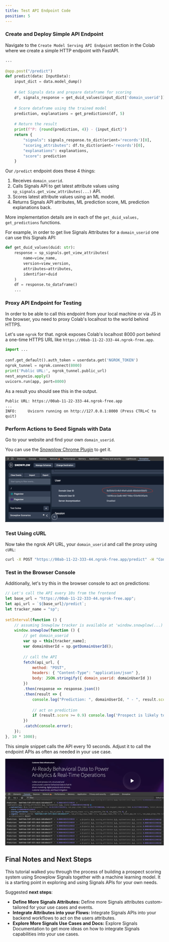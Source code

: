 ```yaml
---
title: Test API Endpoint Code
position: 5
---
```


### Create and Deploy Simple API Endpoint

Navigate to the `Create Model Serving API Endpoint` section in the Colab where we create a simple HTTP endpoint with FastAPI.

```python
...

@app.post("/predict")
def predict(data: InputData):
    input_dict = data.model_dump()

    # Get Signals data and prepare dataframe for scoring
    df, signals_response = get_duid_values(input_dict['domain_userid'])

    # Score dataframe using the trained model
    prediction, explanations = get_predictions(df, 5)

    # Return the result
    print(f"P: {round(prediction, 4)} - {input_dict}")
    return {
        "signals": signals_response.to_dict(orient='records')[0],
        "scoring_attributes": df.to_dict(orient='records')[0],
        "explanations": explanations,
        "score": prediction
    }
```

Our `/predict` endpoint does these 4 things:

1. Receives `domain_userid`.
2. Calls Signals API to get latest attribute values using `sp_signals.get_view_attributes(...)` API.
3. Scores latest attribute values using an ML model.
4. Returns Signals API attributes, ML prediction score, ML prediction explanations back.

More implementation details are in each of the `get_duid_values, get_predictions` functions.

For example, in order to get live Signals Attributes for a `domain_userid` one can use this Signals API:

```python
def get_duid_values(duid: str):
    response = sp_signals.get_view_attributes(
        name=view_name,
        version=view_version,
        attributes=attributes,
        identifier=duid
    )
    df = response.to_dataframe()
    ...
```

### Proxy API Endpoint for Testing

In order to be able to call this endpoint from your local machine or via JS in the browser, you need to proxy Colab's localhost to the world behind HTTPS.

Let's use `ngrok` for that.
ngrok exposes Colab's localhost 8000 port behind a one-time HTTPS URL like `https://00ab-11-22-333-44.ngrok-free.app`.

```python
import ...

conf.get_default().auth_token = userdata.get('NGROK_TOKEN')
ngrok_tunnel = ngrok.connect(8000)
print('Public URL:', ngrok_tunnel.public_url)
nest_asyncio.apply()
uvicorn.run(app, port=8000)
```

As a result you should see this in the output.

```
Public URL: https://00ab-11-22-333-44.ngrok-free.app
...
INFO:     Uvicorn running on http://127.0.0.1:8000 (Press CTRL+C to quit)
```

### Perform Actions to Seed Signals with Data

Go to your website and find your own `domain_userid`.

You can use the [Snowplow Chrome Plugin](https://chromewebstore.google.com/detail/snowplow-inspector/maplkdomeamdlngconidoefjpogkmljm?hl=en&pli=1) to get it.

![](./screenshots/get_domain_userid.png)

### Test Using cURL

Now take the ngrok API URL, your `domain_userid` and call the proxy using `cURL`:

```bash
curl -X POST "https://00ab-11-22-333-44.ngrok-free.app/predict" -H "Content-Type: application/json" -d '{"domain_userid": "9a947ebb-5107-437c-b6c6-1d6cb6be3cf7"}'
```

### Test in the Browser Console

Additionally, let's try this in the browser console to act on predictions:

```js
// Let's call the API every 10s from the frontend
let base_url = "https://00ab-11-22-333-44.ngrok-free.app";
let api_url = `${base_url}/predict`;
let tracker_name = "sp";

setInterval(function () {
    // assuming Snowplow tracker is available at 'window.snowplow(...)'
    window.snowplow(function () {
        // get domain_userid
        var sp = this[tracker_name];
        var domainUserId = sp.getDomainUserId();

        // call the API
        fetch(api_url, {
            method: "POST",
            headers: { "Content-Type": "application/json" },
            body: JSON.stringify({ domain_userid: domainUserId })
        })
        .then(response => response.json())
        .then(result => {
            console.log("Prediction: ", domainUserId, " - ", result.score);

            // act on prediction
            if (result.score >= 0.9) console.log('Prospect is likely to convert!');
        })
        .catch(console.error);
    });
}, 10 * 1000);
```

This simple snippet calls the API every 10 seconds.
Adjust it to call the endpoint APIs as often as needed in your use case.

![](./screenshots/console_output.png)

## Final Notes and Next Steps

This tutorial walked you through the process of building a prospect scoring system using Snowplow Signals together with a machine learning model.
It is a starting point in exploring and using Signals APIs for your own needs.

Suggested **next steps**:

- **Define More Signals Attributes:** Define more Signals attributes custom-tailored for your use cases and events.
- **Integrate Attributes into your Flows:** Integrate Signals APIs into your backend workflows to act on the users attributes.
- **Explore More Signals Use Cases and Docs:** Explore Signals Documentation to get more ideas on how to integrate Signals capabilities into your use cases.
